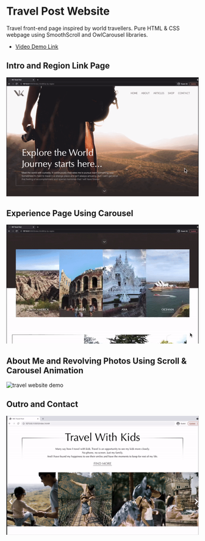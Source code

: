 # Travel Post Website

Travel front-end page inspired by world travellers. Pure HTML & CSS webpage using SmoothScroll and OwlCarousel libraries. 

-   <a href="https://youtu.be/ttOvKJREECs
    " target="_blank">Video Demo Link</a>

## Intro and Region Link Page

![travel website demo](./demo/demo1.gif)

## Experience Page Using Carousel

![travel website demo](./demo/demo2.gif)

## About Me and Revolving Photos Using Scroll & Carousel Animation

![travel website demo](./demo/demo3.gif)

## Outro and Contact

![travel website demo](./demo/demo4.gif)


